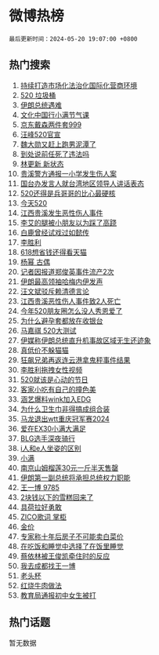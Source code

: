 # 微博热榜

`最后更新时间：2024-05-20 19:07:00 +0800`

## 热门搜索

1. [持续打造市场化法治化国际化营商环境](https://m.weibo.cn/search?containerid=100103type%3D1%26t%3D10%26q%3D%23%E6%8C%81%E7%BB%AD%E6%89%93%E9%80%A0%E5%B8%82%E5%9C%BA%E5%8C%96%E6%B3%95%E6%B2%BB%E5%8C%96%E5%9B%BD%E9%99%85%E5%8C%96%E8%90%A5%E5%95%86%E7%8E%AF%E5%A2%83%23&stream_entry_id=51&isnewpage=1&extparam=seat%3D1%26dgr%3D0%26filter_type%3Drealtimehot%26stream_entry_id%3D51%26c_type%3D51%26pos%3D0%26cate%3D10103%26q%3D%2523%25E6%258C%2581%25E7%25BB%25AD%25E6%2589%2593%25E9%2580%25A0%25E5%25B8%2582%25E5%259C%25BA%25E5%258C%2596%25E6%25B3%2595%25E6%25B2%25BB%25E5%258C%2596%25E5%259B%25BD%25E9%2599%2585%25E5%258C%2596%25E8%2590%25A5%25E5%2595%2586%25E7%258E%25AF%25E5%25A2%2583%2523%26display_time%3D1716203219%26pre_seqid%3D1716203219641013200219)
1. [520 垃圾桶](https://m.weibo.cn/search?containerid=100103type%3D1%26t%3D10%26q%3D520+%E5%9E%83%E5%9C%BE%E6%A1%B6&stream_entry_id=31&isnewpage=1&extparam=seat%3D1%26dgr%3D0%26cate%3D5001%26flag%3D2%26stream_entry_id%3D31%26realpos%3D1%26filter_type%3Drealtimehot%26lcate%3D5001%26c_type%3D31%26q%3D520%2520%25E5%259E%2583%25E5%259C%25BE%25E6%25A1%25B6%26pos%3D0%26band_rank%3D1%26display_time%3D1716203219%26pre_seqid%3D1716203219641013200219)
1. [伊朗总统遇难](https://m.weibo.cn/search?containerid=100103type%3D1%26t%3D10%26q%3D%23%E4%BC%8A%E6%9C%97%E6%80%BB%E7%BB%9F%E9%81%87%E9%9A%BE%23&stream_entry_id=31&isnewpage=1&extparam=seat%3D1%26dgr%3D0%26cate%3D5001%26flag%3D16%26stream_entry_id%3D31%26realpos%3D2%26filter_type%3Drealtimehot%26lcate%3D5001%26c_type%3D31%26q%3D%2523%25E4%25BC%258A%25E6%259C%2597%25E6%2580%25BB%25E7%25BB%259F%25E9%2581%2587%25E9%259A%25BE%2523%26pos%3D1%26band_rank%3D2%26display_time%3D1716203219%26pre_seqid%3D1716203219641013200219)
1. [文化中国行小满节气课](https://m.weibo.cn/search?containerid=100103type%3D1%26t%3D10%26q%3D%23%E6%96%87%E5%8C%96%E4%B8%AD%E5%9B%BD%E8%A1%8C%E5%B0%8F%E6%BB%A1%E8%8A%82%E6%B0%94%E8%AF%BE%23&stream_entry_id=31&isnewpage=1&extparam=seat%3D1%26dgr%3D0%26cate%3D5001%26flag%3D0%26stream_entry_id%3D31%26realpos%3D3%26filter_type%3Drealtimehot%26lcate%3D5001%26c_type%3D31%26q%3D%2523%25E6%2596%2587%25E5%258C%2596%25E4%25B8%25AD%25E5%259B%25BD%25E8%25A1%258C%25E5%25B0%258F%25E6%25BB%25A1%25E8%258A%2582%25E6%25B0%2594%25E8%25AF%25BE%2523%26pos%3D2%26band_rank%3D3%26display_time%3D1716203219%26pre_seqid%3D1716203219641013200219)
1. [京东戴森两件套999](https://m.weibo.cn/search?containerid=100103type%3D1%26t%3D10%26q%3D%23%E4%BA%AC%E4%B8%9C%E6%88%B4%E6%A3%AE%E4%B8%A4%E4%BB%B6%E5%A5%97999%23&stream_entry_id=31&isnewpage=1&extparam=seat%3D1%26dgr%3D0%26adid%3D237186%26cate%3D5001%26is_ad_pos%3D1%26stream_entry_id%3D31%26filter_type%3Drealtimehot%26lcate%3D5001%26c_type%3D31%26q%3D%2523%25E4%25BA%25AC%25E4%25B8%259C%25E6%2588%25B4%25E6%25A3%25AE%25E4%25B8%25A4%25E4%25BB%25B6%25E5%25A5%2597999%2523%26topic_ad%3D1%26pos%3D3%26band_rank%3D4%26display_time%3D1716203219%26pre_seqid%3D1716203219641013200219)
1. [汪峰520官宣](https://m.weibo.cn/search?containerid=100103type%3D1%26t%3D10%26q%3D%23%E6%B1%AA%E5%B3%B0520%E5%AE%98%E5%AE%A3%23&stream_entry_id=31&isnewpage=1&extparam=seat%3D1%26dgr%3D0%26cate%3D5001%26flag%3D2%26stream_entry_id%3D31%26realpos%3D4%26filter_type%3Drealtimehot%26lcate%3D5001%26c_type%3D31%26q%3D%2523%25E6%25B1%25AA%25E5%25B3%25B0520%25E5%25AE%2598%25E5%25AE%25A3%2523%26pos%3D4%26band_rank%3D4%26display_time%3D1716203219%26pre_seqid%3D1716203219641013200219)
1. [魏大勋又赶上跑男泥潭了](https://m.weibo.cn/search?containerid=100103type%3D1%26t%3D10%26q%3D%23%E9%AD%8F%E5%A4%A7%E5%8B%8B%E5%8F%88%E8%B5%B6%E4%B8%8A%E8%B7%91%E7%94%B7%E6%B3%A5%E6%BD%AD%E4%BA%86%23&stream_entry_id=31&isnewpage=1&extparam=seat%3D1%26dgr%3D0%26cate%3D5001%26flag%3D1%26stream_entry_id%3D31%26realpos%3D5%26filter_type%3Drealtimehot%26lcate%3D5001%26c_type%3D31%26q%3D%2523%25E9%25AD%258F%25E5%25A4%25A7%25E5%258B%258B%25E5%258F%2588%25E8%25B5%25B6%25E4%25B8%258A%25E8%25B7%2591%25E7%2594%25B7%25E6%25B3%25A5%25E6%25BD%25AD%25E4%25BA%2586%2523%26pos%3D5%26band_rank%3D5%26display_time%3D1716203219%26pre_seqid%3D1716203219641013200219)
1. [到处说前任死了违法吗](https://m.weibo.cn/search?containerid=100103type%3D1%26t%3D10%26q%3D%23%E5%88%B0%E5%A4%84%E8%AF%B4%E5%89%8D%E4%BB%BB%E6%AD%BB%E4%BA%86%E8%BF%9D%E6%B3%95%E5%90%97%23&stream_entry_id=31&isnewpage=1&extparam=seat%3D1%26dgr%3D0%26cate%3D5001%26flag%3D1%26stream_entry_id%3D31%26realpos%3D6%26filter_type%3Drealtimehot%26lcate%3D5001%26c_type%3D31%26q%3D%2523%25E5%2588%25B0%25E5%25A4%2584%25E8%25AF%25B4%25E5%2589%258D%25E4%25BB%25BB%25E6%25AD%25BB%25E4%25BA%2586%25E8%25BF%259D%25E6%25B3%2595%25E5%2590%2597%2523%26pos%3D6%26band_rank%3D6%26display_time%3D1716203219%26pre_seqid%3D1716203219641013200219)
1. [林更新 新状态](https://m.weibo.cn/search?containerid=100103type%3D1%26t%3D10%26q%3D%23%E6%9E%97%E6%9B%B4%E6%96%B0+%E6%96%B0%E7%8A%B6%E6%80%81%23&stream_entry_id=31&isnewpage=1&extparam=seat%3D1%26dgr%3D0%26adid%3D236868%26cate%3D5001%26is_ad_pos%3D1%26stream_entry_id%3D31%26filter_type%3Drealtimehot%26lcate%3D5001%26c_type%3D31%26q%3D%2523%25E6%259E%2597%25E6%259B%25B4%25E6%2596%25B0%2520%25E6%2596%25B0%25E7%258A%25B6%25E6%2580%2581%2523%26topic_ad%3D1%26pos%3D7%26band_rank%3D7%26display_time%3D1716203219%26pre_seqid%3D1716203219641013200219)
1. [贵溪警方通报一小学发生伤人案](https://m.weibo.cn/search?containerid=100103type%3D1%26t%3D10%26q%3D%23%E8%B4%B5%E6%BA%AA%E8%AD%A6%E6%96%B9%E9%80%9A%E6%8A%A5%E4%B8%80%E5%B0%8F%E5%AD%A6%E5%8F%91%E7%94%9F%E4%BC%A4%E4%BA%BA%E6%A1%88%23&stream_entry_id=31&isnewpage=1&extparam=seat%3D1%26dgr%3D0%26cate%3D5001%26flag%3D0%26stream_entry_id%3D31%26realpos%3D7%26filter_type%3Drealtimehot%26lcate%3D5001%26c_type%3D31%26q%3D%2523%25E8%25B4%25B5%25E6%25BA%25AA%25E8%25AD%25A6%25E6%2596%25B9%25E9%2580%259A%25E6%258A%25A5%25E4%25B8%2580%25E5%25B0%258F%25E5%25AD%25A6%25E5%258F%2591%25E7%2594%259F%25E4%25BC%25A4%25E4%25BA%25BA%25E6%25A1%2588%2523%26pos%3D8%26band_rank%3D7%26display_time%3D1716203219%26pre_seqid%3D1716203219641013200219)
1. [国台办发言人就台湾地区领导人讲话表态](https://m.weibo.cn/search?containerid=100103type%3D1%26t%3D10%26q%3D%23%E5%9B%BD%E5%8F%B0%E5%8A%9E%E5%8F%91%E8%A8%80%E4%BA%BA%E5%B0%B1%E5%8F%B0%E6%B9%BE%E5%9C%B0%E5%8C%BA%E9%A2%86%E5%AF%BC%E4%BA%BA%E8%AE%B2%E8%AF%9D%E8%A1%A8%E6%80%81%23&stream_entry_id=31&isnewpage=1&extparam=seat%3D1%26dgr%3D0%26cate%3D5001%26flag%3D0%26stream_entry_id%3D31%26realpos%3D8%26filter_type%3Drealtimehot%26lcate%3D5001%26c_type%3D31%26q%3D%2523%25E5%259B%25BD%25E5%258F%25B0%25E5%258A%259E%25E5%258F%2591%25E8%25A8%2580%25E4%25BA%25BA%25E5%25B0%25B1%25E5%258F%25B0%25E6%25B9%25BE%25E5%259C%25B0%25E5%258C%25BA%25E9%25A2%2586%25E5%25AF%25BC%25E4%25BA%25BA%25E8%25AE%25B2%25E8%25AF%259D%25E8%25A1%25A8%25E6%2580%2581%2523%26pos%3D9%26band_rank%3D8%26display_time%3D1716203219%26pre_seqid%3D1716203219641013200219)
1. [520还得是兵哥哥的比心最硬核](https://m.weibo.cn/search?containerid=100103type%3D1%26t%3D10%26q%3D%23520%E8%BF%98%E5%BE%97%E6%98%AF%E5%85%B5%E5%93%A5%E5%93%A5%E7%9A%84%E6%AF%94%E5%BF%83%E6%9C%80%E7%A1%AC%E6%A0%B8%23&stream_entry_id=31&isnewpage=1&extparam=seat%3D1%26dgr%3D0%26cate%3D5001%26flag%3D32768%26stream_entry_id%3D31%26realpos%3D9%26filter_type%3Drealtimehot%26lcate%3D5001%26c_type%3D31%26q%3D%2523520%25E8%25BF%2598%25E5%25BE%2597%25E6%2598%25AF%25E5%2585%25B5%25E5%2593%25A5%25E5%2593%25A5%25E7%259A%2584%25E6%25AF%2594%25E5%25BF%2583%25E6%259C%2580%25E7%25A1%25AC%25E6%25A0%25B8%2523%26pos%3D10%26band_rank%3D9%26display_time%3D1716203219%26pre_seqid%3D1716203219641013200219)
1. [今天520](https://m.weibo.cn/search?containerid=100103type%3D1%26t%3D10%26q%3D%23%E4%BB%8A%E5%A4%A9520%23&stream_entry_id=31&isnewpage=1&extparam=seat%3D1%26dgr%3D0%26cate%3D5001%26flag%3D32768%26stream_entry_id%3D31%26realpos%3D10%26filter_type%3Drealtimehot%26lcate%3D5001%26c_type%3D31%26q%3D%2523%25E4%25BB%258A%25E5%25A4%25A9520%2523%26pos%3D11%26band_rank%3D10%26display_time%3D1716203219%26pre_seqid%3D1716203219641013200219)
1. [江西贵溪发生恶性伤人事件](https://m.weibo.cn/search?containerid=100103type%3D1%26t%3D10%26q%3D%23%E6%B1%9F%E8%A5%BF%E8%B4%B5%E6%BA%AA%E5%8F%91%E7%94%9F%E6%81%B6%E6%80%A7%E4%BC%A4%E4%BA%BA%E4%BA%8B%E4%BB%B6%23&stream_entry_id=31&isnewpage=1&extparam=seat%3D1%26dgr%3D0%26cate%3D5001%26flag%3D0%26stream_entry_id%3D31%26realpos%3D11%26filter_type%3Drealtimehot%26lcate%3D5001%26c_type%3D31%26q%3D%2523%25E6%25B1%259F%25E8%25A5%25BF%25E8%25B4%25B5%25E6%25BA%25AA%25E5%258F%2591%25E7%2594%259F%25E6%2581%25B6%25E6%2580%25A7%25E4%25BC%25A4%25E4%25BA%25BA%25E4%25BA%258B%25E4%25BB%25B6%2523%26pos%3D12%26band_rank%3D11%26display_time%3D1716203219%26pre_seqid%3D1716203219641013200219)
1. [李艾的腿被小朋友以为踩了高跷](https://m.weibo.cn/search?containerid=100103type%3D1%26t%3D10%26q%3D%23%E6%9D%8E%E8%89%BE%E7%9A%84%E8%85%BF%E8%A2%AB%E5%B0%8F%E6%9C%8B%E5%8F%8B%E4%BB%A5%E4%B8%BA%E8%B8%A9%E4%BA%86%E9%AB%98%E8%B7%B7%23&stream_entry_id=31&isnewpage=1&extparam=seat%3D1%26dgr%3D0%26cate%3D5001%26flag%3D1%26stream_entry_id%3D31%26realpos%3D12%26filter_type%3Drealtimehot%26lcate%3D5001%26c_type%3D31%26q%3D%2523%25E6%259D%258E%25E8%2589%25BE%25E7%259A%2584%25E8%2585%25BF%25E8%25A2%25AB%25E5%25B0%258F%25E6%259C%258B%25E5%258F%258B%25E4%25BB%25A5%25E4%25B8%25BA%25E8%25B8%25A9%25E4%25BA%2586%25E9%25AB%2598%25E8%25B7%25B7%2523%26pos%3D13%26band_rank%3D12%26display_time%3D1716203219%26pre_seqid%3D1716203219641013200219)
1. [白鹿曾经试戏过如懿传](https://m.weibo.cn/search?containerid=100103type%3D1%26t%3D10%26q%3D%23%E7%99%BD%E9%B9%BF%E6%9B%BE%E7%BB%8F%E8%AF%95%E6%88%8F%E8%BF%87%E5%A6%82%E6%87%BF%E4%BC%A0%23&stream_entry_id=31&isnewpage=1&extparam=seat%3D1%26dgr%3D0%26cate%3D5001%26flag%3D1%26stream_entry_id%3D31%26realpos%3D13%26filter_type%3Drealtimehot%26lcate%3D5001%26c_type%3D31%26q%3D%2523%25E7%2599%25BD%25E9%25B9%25BF%25E6%259B%25BE%25E7%25BB%258F%25E8%25AF%2595%25E6%2588%258F%25E8%25BF%2587%25E5%25A6%2582%25E6%2587%25BF%25E4%25BC%25A0%2523%26pos%3D14%26band_rank%3D13%26display_time%3D1716203219%26pre_seqid%3D1716203219641013200219)
1. [李胜利](https://m.weibo.cn/search?containerid=100103type%3D1%26t%3D10%26q%3D%E6%9D%8E%E8%83%9C%E5%88%A9&stream_entry_id=31&isnewpage=1&extparam=seat%3D1%26dgr%3D0%26cate%3D5001%26flag%3D0%26stream_entry_id%3D31%26realpos%3D14%26filter_type%3Drealtimehot%26lcate%3D5001%26c_type%3D31%26q%3D%25E6%259D%258E%25E8%2583%259C%25E5%2588%25A9%26pos%3D15%26band_rank%3D14%26display_time%3D1716203219%26pre_seqid%3D1716203219641013200219)
1. [618想省钱还得看天猫](https://m.weibo.cn/search?containerid=100103type%3D1%26t%3D10%26q%3D%23618%E6%83%B3%E7%9C%81%E9%92%B1%E8%BF%98%E5%BE%97%E7%9C%8B%E5%A4%A9%E7%8C%AB%23&stream_entry_id=31&isnewpage=1&extparam=seat%3D1%26dgr%3D0%26cate%3D5001%26adid%3D237455%26flag%3D0%26stream_entry_id%3D31%26realpos%3D15%26filter_type%3Drealtimehot%26lcate%3D5001%26c_type%3D31%26q%3D%2523618%25E6%2583%25B3%25E7%259C%2581%25E9%2592%25B1%25E8%25BF%2598%25E5%25BE%2597%25E7%259C%258B%25E5%25A4%25A9%25E7%258C%25AB%2523%26pos%3D16%26band_rank%3D15%26display_time%3D1716203219%26pre_seqid%3D1716203219641013200219)
1. [杨幂 古偶](https://m.weibo.cn/search?containerid=100103type%3D1%26t%3D10%26q%3D%E6%9D%A8%E5%B9%82+%E5%8F%A4%E5%81%B6&stream_entry_id=31&isnewpage=1&extparam=seat%3D1%26dgr%3D0%26cate%3D5001%26flag%3D0%26stream_entry_id%3D31%26realpos%3D16%26filter_type%3Drealtimehot%26lcate%3D5001%26c_type%3D31%26q%3D%25E6%259D%25A8%25E5%25B9%2582%2520%25E5%258F%25A4%25E5%2581%25B6%26pos%3D17%26band_rank%3D16%26display_time%3D1716203219%26pre_seqid%3D1716203219641013200219)
1. [记者因报道郑俊英事件流产2次](https://m.weibo.cn/search?containerid=100103type%3D1%26t%3D10%26q%3D%23%E8%AE%B0%E8%80%85%E5%9B%A0%E6%8A%A5%E9%81%93%E9%83%91%E4%BF%8A%E8%8B%B1%E4%BA%8B%E4%BB%B6%E6%B5%81%E4%BA%A72%E6%AC%A1%23&stream_entry_id=31&isnewpage=1&extparam=seat%3D1%26dgr%3D0%26cate%3D5001%26flag%3D1%26stream_entry_id%3D31%26realpos%3D17%26filter_type%3Drealtimehot%26lcate%3D5001%26c_type%3D31%26q%3D%2523%25E8%25AE%25B0%25E8%2580%2585%25E5%259B%25A0%25E6%258A%25A5%25E9%2581%2593%25E9%2583%2591%25E4%25BF%258A%25E8%258B%25B1%25E4%25BA%258B%25E4%25BB%25B6%25E6%25B5%2581%25E4%25BA%25A72%25E6%25AC%25A1%2523%26pos%3D18%26band_rank%3D17%26display_time%3D1716203219%26pre_seqid%3D1716203219641013200219)
1. [伊朗最高领袖哈梅内伊发声](https://m.weibo.cn/search?containerid=100103type%3D1%26t%3D10%26q%3D%23%E4%BC%8A%E6%9C%97%E6%9C%80%E9%AB%98%E9%A2%86%E8%A2%96%E5%93%88%E6%A2%85%E5%86%85%E4%BC%8A%E5%8F%91%E5%A3%B0%23&stream_entry_id=31&isnewpage=1&extparam=seat%3D1%26dgr%3D0%26cate%3D5001%26flag%3D0%26stream_entry_id%3D31%26realpos%3D18%26filter_type%3Drealtimehot%26lcate%3D5001%26c_type%3D31%26q%3D%2523%25E4%25BC%258A%25E6%259C%2597%25E6%259C%2580%25E9%25AB%2598%25E9%25A2%2586%25E8%25A2%2596%25E5%2593%2588%25E6%25A2%2585%25E5%2586%2585%25E4%25BC%258A%25E5%258F%2591%25E5%25A3%25B0%2523%26pos%3D19%26band_rank%3D18%26display_time%3D1716203219%26pre_seqid%3D1716203219641013200219)
1. [汪文斌驳斥赖清德言论](https://m.weibo.cn/search?containerid=100103type%3D1%26t%3D10%26q%3D%23%E6%B1%AA%E6%96%87%E6%96%8C%E9%A9%B3%E6%96%A5%E8%B5%96%E6%B8%85%E5%BE%B7%E8%A8%80%E8%AE%BA%23&stream_entry_id=31&isnewpage=1&extparam=seat%3D1%26dgr%3D0%26cate%3D5001%26flag%3D0%26stream_entry_id%3D31%26realpos%3D19%26filter_type%3Drealtimehot%26lcate%3D5001%26c_type%3D31%26q%3D%2523%25E6%25B1%25AA%25E6%2596%2587%25E6%2596%258C%25E9%25A9%25B3%25E6%2596%25A5%25E8%25B5%2596%25E6%25B8%2585%25E5%25BE%25B7%25E8%25A8%2580%25E8%25AE%25BA%2523%26pos%3D20%26band_rank%3D19%26display_time%3D1716203219%26pre_seqid%3D1716203219641013200219)
1. [江西贵溪恶性伤人事件致2人死亡](https://m.weibo.cn/search?containerid=100103type%3D1%26t%3D10%26q%3D%23%E6%B1%9F%E8%A5%BF%E8%B4%B5%E6%BA%AA%E6%81%B6%E6%80%A7%E4%BC%A4%E4%BA%BA%E4%BA%8B%E4%BB%B6%E8%87%B42%E4%BA%BA%E6%AD%BB%E4%BA%A1%23&stream_entry_id=31&isnewpage=1&extparam=seat%3D1%26dgr%3D0%26cate%3D5001%26flag%3D0%26stream_entry_id%3D31%26realpos%3D20%26filter_type%3Drealtimehot%26lcate%3D5001%26c_type%3D31%26q%3D%2523%25E6%25B1%259F%25E8%25A5%25BF%25E8%25B4%25B5%25E6%25BA%25AA%25E6%2581%25B6%25E6%2580%25A7%25E4%25BC%25A4%25E4%25BA%25BA%25E4%25BA%258B%25E4%25BB%25B6%25E8%2587%25B42%25E4%25BA%25BA%25E6%25AD%25BB%25E4%25BA%25A1%2523%26pos%3D21%26band_rank%3D20%26display_time%3D1716203219%26pre_seqid%3D1716203219641013200219)
1. [今年520朋友圈怎么没人秀恩爱了](https://m.weibo.cn/search?containerid=100103type%3D1%26t%3D10%26q%3D%23%E4%BB%8A%E5%B9%B4520%E6%9C%8B%E5%8F%8B%E5%9C%88%E6%80%8E%E4%B9%88%E6%B2%A1%E4%BA%BA%E7%A7%80%E6%81%A9%E7%88%B1%E4%BA%86%23&stream_entry_id=31&isnewpage=1&extparam=seat%3D1%26dgr%3D0%26cate%3D5001%26flag%3D1%26stream_entry_id%3D31%26realpos%3D21%26filter_type%3Drealtimehot%26lcate%3D5001%26c_type%3D31%26q%3D%2523%25E4%25BB%258A%25E5%25B9%25B4520%25E6%259C%258B%25E5%258F%258B%25E5%259C%2588%25E6%2580%258E%25E4%25B9%2588%25E6%25B2%25A1%25E4%25BA%25BA%25E7%25A7%2580%25E6%2581%25A9%25E7%2588%25B1%25E4%25BA%2586%2523%26pos%3D22%26band_rank%3D21%26display_time%3D1716203219%26pre_seqid%3D1716203219641013200219)
1. [为什么避孕套都放在收银台](https://m.weibo.cn/search?containerid=100103type%3D1%26t%3D10%26q%3D%23%E4%B8%BA%E4%BB%80%E4%B9%88%E9%81%BF%E5%AD%95%E5%A5%97%E9%83%BD%E6%94%BE%E5%9C%A8%E6%94%B6%E9%93%B6%E5%8F%B0%23&stream_entry_id=31&isnewpage=1&extparam=seat%3D1%26dgr%3D0%26cate%3D5001%26flag%3D2%26stream_entry_id%3D31%26realpos%3D22%26filter_type%3Drealtimehot%26lcate%3D5001%26c_type%3D31%26q%3D%2523%25E4%25B8%25BA%25E4%25BB%2580%25E4%25B9%2588%25E9%2581%25BF%25E5%25AD%2595%25E5%25A5%2597%25E9%2583%25BD%25E6%2594%25BE%25E5%259C%25A8%25E6%2594%25B6%25E9%2593%25B6%25E5%258F%25B0%2523%26pos%3D23%26band_rank%3D22%26display_time%3D1716203219%26pre_seqid%3D1716203219641013200219)
1. [马嘉祺 520大测试](https://m.weibo.cn/search?containerid=100103type%3D1%26t%3D10%26q%3D%E9%A9%AC%E5%98%89%E7%A5%BA+520%E5%A4%A7%E6%B5%8B%E8%AF%95&stream_entry_id=31&isnewpage=1&extparam=seat%3D1%26dgr%3D0%26cate%3D5001%26flag%3D1%26stream_entry_id%3D31%26realpos%3D23%26filter_type%3Drealtimehot%26lcate%3D5001%26c_type%3D31%26q%3D%25E9%25A9%25AC%25E5%2598%2589%25E7%25A5%25BA%2520520%25E5%25A4%25A7%25E6%25B5%258B%25E8%25AF%2595%26pos%3D24%26band_rank%3D23%26display_time%3D1716203219%26pre_seqid%3D1716203219641013200219)
1. [伊媒称伊朗总统直升机事故区域无生还迹象](https://m.weibo.cn/search?containerid=100103type%3D1%26t%3D10%26q%3D%23%E4%BC%8A%E5%AA%92%E7%A7%B0%E4%BC%8A%E6%9C%97%E6%80%BB%E7%BB%9F%E7%9B%B4%E5%8D%87%E6%9C%BA%E4%BA%8B%E6%95%85%E5%8C%BA%E5%9F%9F%E6%97%A0%E7%94%9F%E8%BF%98%E8%BF%B9%E8%B1%A1%23&stream_entry_id=31&isnewpage=1&extparam=seat%3D1%26dgr%3D0%26cate%3D5001%26flag%3D0%26stream_entry_id%3D31%26realpos%3D24%26filter_type%3Drealtimehot%26lcate%3D5001%26c_type%3D31%26q%3D%2523%25E4%25BC%258A%25E5%25AA%2592%25E7%25A7%25B0%25E4%25BC%258A%25E6%259C%2597%25E6%2580%25BB%25E7%25BB%259F%25E7%259B%25B4%25E5%258D%2587%25E6%259C%25BA%25E4%25BA%258B%25E6%2595%2585%25E5%258C%25BA%25E5%259F%259F%25E6%2597%25A0%25E7%2594%259F%25E8%25BF%2598%25E8%25BF%25B9%25E8%25B1%25A1%2523%26pos%3D25%26band_rank%3D24%26display_time%3D1716203219%26pre_seqid%3D1716203219641013200219)
1. [真低价不躲猫猫](https://m.weibo.cn/search?containerid=100103type%3D1%26t%3D10%26q%3D%23%E7%9C%9F%E4%BD%8E%E4%BB%B7%E4%B8%8D%E8%BA%B2%E7%8C%AB%E7%8C%AB%23&stream_entry_id=31&isnewpage=1&extparam=seat%3D1%26dgr%3D0%26cate%3D5001%26adid%3D236925%26flag%3D0%26stream_entry_id%3D31%26realpos%3D25%26filter_type%3Drealtimehot%26lcate%3D5001%26c_type%3D31%26q%3D%2523%25E7%259C%259F%25E4%25BD%258E%25E4%25BB%25B7%25E4%25B8%258D%25E8%25BA%25B2%25E7%258C%25AB%25E7%258C%25AB%2523%26pos%3D26%26band_rank%3D25%26display_time%3D1716203219%26pre_seqid%3D1716203219641013200219)
1. [狂飙兄弟再返连云港拿鬼秤事件结果](https://m.weibo.cn/search?containerid=100103type%3D1%26t%3D10%26q%3D%23%E7%8B%82%E9%A3%99%E5%85%84%E5%BC%9F%E5%86%8D%E8%BF%94%E8%BF%9E%E4%BA%91%E6%B8%AF%E6%8B%BF%E9%AC%BC%E7%A7%A4%E4%BA%8B%E4%BB%B6%E7%BB%93%E6%9E%9C%23&stream_entry_id=31&isnewpage=1&extparam=seat%3D1%26dgr%3D0%26cate%3D5001%26flag%3D1%26stream_entry_id%3D31%26realpos%3D26%26filter_type%3Drealtimehot%26lcate%3D5001%26c_type%3D31%26q%3D%2523%25E7%258B%2582%25E9%25A3%2599%25E5%2585%2584%25E5%25BC%259F%25E5%2586%258D%25E8%25BF%2594%25E8%25BF%259E%25E4%25BA%2591%25E6%25B8%25AF%25E6%258B%25BF%25E9%25AC%25BC%25E7%25A7%25A4%25E4%25BA%258B%25E4%25BB%25B6%25E7%25BB%2593%25E6%259E%259C%2523%26pos%3D27%26band_rank%3D26%26display_time%3D1716203219%26pre_seqid%3D1716203219641013200219)
1. [李胜利拖拽女性视频](https://m.weibo.cn/search?containerid=100103type%3D1%26t%3D10%26q%3D%23%E6%9D%8E%E8%83%9C%E5%88%A9%E6%8B%96%E6%8B%BD%E5%A5%B3%E6%80%A7%E8%A7%86%E9%A2%91%23&stream_entry_id=31&isnewpage=1&extparam=seat%3D1%26dgr%3D0%26cate%3D5001%26flag%3D0%26stream_entry_id%3D31%26realpos%3D27%26filter_type%3Drealtimehot%26lcate%3D5001%26c_type%3D31%26q%3D%2523%25E6%259D%258E%25E8%2583%259C%25E5%2588%25A9%25E6%258B%2596%25E6%258B%25BD%25E5%25A5%25B3%25E6%2580%25A7%25E8%25A7%2586%25E9%25A2%2591%2523%26pos%3D28%26band_rank%3D27%26display_time%3D1716203219%26pre_seqid%3D1716203219641013200219)
1. [520就该是心动的节日](https://m.weibo.cn/search?containerid=100103type%3D1%26t%3D10%26q%3D%23520%E5%B0%B1%E8%AF%A5%E6%98%AF%E5%BF%83%E5%8A%A8%E7%9A%84%E8%8A%82%E6%97%A5%23&stream_entry_id=31&isnewpage=1&extparam=seat%3D1%26dgr%3D0%26cate%3D5001%26flag%3D1%26stream_entry_id%3D31%26realpos%3D28%26filter_type%3Drealtimehot%26lcate%3D5001%26c_type%3D31%26q%3D%2523520%25E5%25B0%25B1%25E8%25AF%25A5%25E6%2598%25AF%25E5%25BF%2583%25E5%258A%25A8%25E7%259A%2584%25E8%258A%2582%25E6%2597%25A5%2523%26pos%3D29%26band_rank%3D28%26display_time%3D1716203219%26pre_seqid%3D1716203219641013200219)
1. [客家小吃有自己的撞色美](https://m.weibo.cn/search?containerid=100103type%3D1%26t%3D10%26q%3D%23%E5%AE%A2%E5%AE%B6%E5%B0%8F%E5%90%83%E6%9C%89%E8%87%AA%E5%B7%B1%E7%9A%84%E6%92%9E%E8%89%B2%E7%BE%8E%23&stream_entry_id=31&isnewpage=1&extparam=seat%3D1%26dgr%3D0%26cate%3D5001%26flag%3D1%26stream_entry_id%3D31%26realpos%3D29%26filter_type%3Drealtimehot%26lcate%3D5001%26c_type%3D31%26q%3D%2523%25E5%25AE%25A2%25E5%25AE%25B6%25E5%25B0%258F%25E5%2590%2583%25E6%259C%2589%25E8%2587%25AA%25E5%25B7%25B1%25E7%259A%2584%25E6%2592%259E%25E8%2589%25B2%25E7%25BE%258E%2523%26pos%3D30%26band_rank%3D29%26display_time%3D1716203219%26pre_seqid%3D1716203219641013200219)
1. [涵艺爆料wink加入EDG](https://m.weibo.cn/search?containerid=100103type%3D1%26t%3D10%26q%3D%23%E6%B6%B5%E8%89%BA%E7%88%86%E6%96%99wink%E5%8A%A0%E5%85%A5EDG%23&stream_entry_id=31&isnewpage=1&extparam=seat%3D1%26dgr%3D0%26cate%3D5001%26flag%3D1%26stream_entry_id%3D31%26realpos%3D30%26filter_type%3Drealtimehot%26lcate%3D5001%26c_type%3D31%26q%3D%2523%25E6%25B6%25B5%25E8%2589%25BA%25E7%2588%2586%25E6%2596%2599wink%25E5%258A%25A0%25E5%2585%25A5EDG%2523%26pos%3D31%26band_rank%3D30%26display_time%3D1716203219%26pre_seqid%3D1716203219641013200219)
1. [为什么卫生巾非得搞成组合装](https://m.weibo.cn/search?containerid=100103type%3D1%26t%3D10%26q%3D%23%E4%B8%BA%E4%BB%80%E4%B9%88%E5%8D%AB%E7%94%9F%E5%B7%BE%E9%9D%9E%E5%BE%97%E6%90%9E%E6%88%90%E7%BB%84%E5%90%88%E8%A3%85%23&stream_entry_id=31&isnewpage=1&extparam=seat%3D1%26dgr%3D0%26cate%3D5001%26flag%3D1%26stream_entry_id%3D31%26realpos%3D31%26filter_type%3Drealtimehot%26lcate%3D5001%26c_type%3D31%26q%3D%2523%25E4%25B8%25BA%25E4%25BB%2580%25E4%25B9%2588%25E5%258D%25AB%25E7%2594%259F%25E5%25B7%25BE%25E9%259D%259E%25E5%25BE%2597%25E6%2590%259E%25E6%2588%2590%25E7%25BB%2584%25E5%2590%2588%25E8%25A3%2585%2523%26pos%3D32%26band_rank%3D31%26display_time%3D1716203219%26pre_seqid%3D1716203219641013200219)
1. [马龙退出wtt重庆冠军赛2024](https://m.weibo.cn/search?containerid=100103type%3D1%26t%3D10%26q%3D%23%E9%A9%AC%E9%BE%99%E9%80%80%E5%87%BAwtt%E9%87%8D%E5%BA%86%E5%86%A0%E5%86%9B%E8%B5%9B2024%23&stream_entry_id=31&isnewpage=1&extparam=seat%3D1%26dgr%3D0%26cate%3D5001%26flag%3D0%26stream_entry_id%3D31%26realpos%3D32%26filter_type%3Drealtimehot%26lcate%3D5001%26c_type%3D31%26q%3D%2523%25E9%25A9%25AC%25E9%25BE%2599%25E9%2580%2580%25E5%2587%25BAwtt%25E9%2587%258D%25E5%25BA%2586%25E5%2586%25A0%25E5%2586%259B%25E8%25B5%259B2024%2523%26pos%3D33%26band_rank%3D32%26display_time%3D1716203219%26pre_seqid%3D1716203219641013200219)
1. [爱在EX30小满大满足](https://m.weibo.cn/search?containerid=100103type%3D1%26t%3D10%26q%3D%23%E7%88%B1%E5%9C%A8EX30%E5%B0%8F%E6%BB%A1%E5%A4%A7%E6%BB%A1%E8%B6%B3%23&stream_entry_id=31&isnewpage=1&extparam=seat%3D1%26dgr%3D0%26cate%3D5001%26adid%3D236263%26flag%3D0%26stream_entry_id%3D31%26realpos%3D33%26filter_type%3Drealtimehot%26lcate%3D5001%26c_type%3D31%26q%3D%2523%25E7%2588%25B1%25E5%259C%25A8EX30%25E5%25B0%258F%25E6%25BB%25A1%25E5%25A4%25A7%25E6%25BB%25A1%25E8%25B6%25B3%2523%26pos%3D34%26band_rank%3D33%26display_time%3D1716203219%26pre_seqid%3D1716203219641013200219)
1. [BLG选手深夜骑行](https://m.weibo.cn/search?containerid=100103type%3D1%26t%3D10%26q%3D%23BLG%E9%80%89%E6%89%8B%E6%B7%B1%E5%A4%9C%E9%AA%91%E8%A1%8C%23&stream_entry_id=31&isnewpage=1&extparam=seat%3D1%26dgr%3D0%26cate%3D5001%26flag%3D1%26stream_entry_id%3D31%26realpos%3D34%26filter_type%3Drealtimehot%26lcate%3D5001%26c_type%3D31%26q%3D%2523BLG%25E9%2580%2589%25E6%2589%258B%25E6%25B7%25B1%25E5%25A4%259C%25E9%25AA%2591%25E8%25A1%258C%2523%26pos%3D35%26band_rank%3D34%26display_time%3D1716203219%26pre_seqid%3D1716203219641013200219)
1. [i人和e人坐姿的区别](https://m.weibo.cn/search?containerid=100103type%3D1%26t%3D10%26q%3D%23i%E4%BA%BA%E5%92%8Ce%E4%BA%BA%E5%9D%90%E5%A7%BF%E7%9A%84%E5%8C%BA%E5%88%AB%23&stream_entry_id=31&isnewpage=1&extparam=seat%3D1%26dgr%3D0%26cate%3D5001%26flag%3D0%26stream_entry_id%3D31%26realpos%3D35%26filter_type%3Drealtimehot%26lcate%3D5001%26c_type%3D31%26q%3D%2523i%25E4%25BA%25BA%25E5%2592%258Ce%25E4%25BA%25BA%25E5%259D%2590%25E5%25A7%25BF%25E7%259A%2584%25E5%258C%25BA%25E5%2588%25AB%2523%26pos%3D36%26band_rank%3D35%26display_time%3D1716203219%26pre_seqid%3D1716203219641013200219)
1. [小满](https://m.weibo.cn/search?containerid=100103type%3D1%26t%3D10%26q%3D%E5%B0%8F%E6%BB%A1&stream_entry_id=31&isnewpage=1&extparam=seat%3D1%26dgr%3D0%26cate%3D5001%26flag%3D1%26stream_entry_id%3D31%26realpos%3D36%26filter_type%3Drealtimehot%26lcate%3D5001%26c_type%3D31%26q%3D%25E5%25B0%258F%25E6%25BB%25A1%26pos%3D37%26band_rank%3D36%26display_time%3D1716203219%26pre_seqid%3D1716203219641013200219)
1. [南京山姆榴莲30元一斤半天售罄](https://m.weibo.cn/search?containerid=100103type%3D1%26t%3D10%26q%3D%23%E5%8D%97%E4%BA%AC%E5%B1%B1%E5%A7%86%E6%A6%B4%E8%8E%B230%E5%85%83%E4%B8%80%E6%96%A4%E5%8D%8A%E5%A4%A9%E5%94%AE%E7%BD%84%23&stream_entry_id=31&isnewpage=1&extparam=seat%3D1%26dgr%3D0%26cate%3D5001%26flag%3D0%26stream_entry_id%3D31%26realpos%3D37%26filter_type%3Drealtimehot%26lcate%3D5001%26c_type%3D31%26q%3D%2523%25E5%258D%2597%25E4%25BA%25AC%25E5%25B1%25B1%25E5%25A7%2586%25E6%25A6%25B4%25E8%258E%25B230%25E5%2585%2583%25E4%25B8%2580%25E6%2596%25A4%25E5%258D%258A%25E5%25A4%25A9%25E5%2594%25AE%25E7%25BD%2584%2523%26pos%3D38%26band_rank%3D37%26display_time%3D1716203219%26pre_seqid%3D1716203219641013200219)
1. [伊朗第一副总统将承担总统权力职能](https://m.weibo.cn/search?containerid=100103type%3D1%26t%3D10%26q%3D%23%E4%BC%8A%E6%9C%97%E7%AC%AC%E4%B8%80%E5%89%AF%E6%80%BB%E7%BB%9F%E5%B0%86%E6%89%BF%E6%8B%85%E6%80%BB%E7%BB%9F%E6%9D%83%E5%8A%9B%E8%81%8C%E8%83%BD%23&stream_entry_id=31&isnewpage=1&extparam=seat%3D1%26dgr%3D0%26cate%3D5001%26flag%3D0%26stream_entry_id%3D31%26realpos%3D38%26filter_type%3Drealtimehot%26lcate%3D5001%26c_type%3D31%26q%3D%2523%25E4%25BC%258A%25E6%259C%2597%25E7%25AC%25AC%25E4%25B8%2580%25E5%2589%25AF%25E6%2580%25BB%25E7%25BB%259F%25E5%25B0%2586%25E6%2589%25BF%25E6%258B%2585%25E6%2580%25BB%25E7%25BB%259F%25E6%259D%2583%25E5%258A%259B%25E8%2581%258C%25E8%2583%25BD%2523%26pos%3D39%26band_rank%3D38%26display_time%3D1716203219%26pre_seqid%3D1716203219641013200219)
1. [王一博 9785](https://m.weibo.cn/search?containerid=100103type%3D1%26t%3D10%26q%3D%E7%8E%8B%E4%B8%80%E5%8D%9A+9785&stream_entry_id=31&isnewpage=1&extparam=seat%3D1%26dgr%3D0%26cate%3D5001%26flag%3D0%26stream_entry_id%3D31%26realpos%3D39%26filter_type%3Drealtimehot%26lcate%3D5001%26c_type%3D31%26q%3D%25E7%258E%258B%25E4%25B8%2580%25E5%258D%259A%25209785%26pos%3D40%26band_rank%3D39%26display_time%3D1716203219%26pre_seqid%3D1716203219641013200219)
1. [2块钱以下的雪糕回来了](https://m.weibo.cn/search?containerid=100103type%3D1%26t%3D10%26q%3D%232%E5%9D%97%E9%92%B1%E4%BB%A5%E4%B8%8B%E7%9A%84%E9%9B%AA%E7%B3%95%E5%9B%9E%E6%9D%A5%E4%BA%86%23&stream_entry_id=31&isnewpage=1&extparam=seat%3D1%26dgr%3D0%26cate%3D5001%26flag%3D0%26stream_entry_id%3D31%26realpos%3D40%26filter_type%3Drealtimehot%26lcate%3D5001%26c_type%3D31%26q%3D%25232%25E5%259D%2597%25E9%2592%25B1%25E4%25BB%25A5%25E4%25B8%258B%25E7%259A%2584%25E9%259B%25AA%25E7%25B3%2595%25E5%259B%259E%25E6%259D%25A5%25E4%25BA%2586%2523%26pos%3D41%26band_rank%3D40%26display_time%3D1716203219%26pre_seqid%3D1716203219641013200219)
1. [具荷拉好勇敢](https://m.weibo.cn/search?containerid=100103type%3D1%26t%3D10%26q%3D%E5%85%B7%E8%8D%B7%E6%8B%89%E5%A5%BD%E5%8B%87%E6%95%A2&stream_entry_id=31&isnewpage=1&extparam=seat%3D1%26dgr%3D0%26cate%3D5001%26flag%3D0%26stream_entry_id%3D31%26realpos%3D41%26filter_type%3Drealtimehot%26lcate%3D5001%26c_type%3D31%26q%3D%25E5%2585%25B7%25E8%258D%25B7%25E6%258B%2589%25E5%25A5%25BD%25E5%258B%2587%25E6%2595%25A2%26pos%3D42%26band_rank%3D41%26display_time%3D1716203219%26pre_seqid%3D1716203219641013200219)
1. [ZICO歌词 掌柜](https://m.weibo.cn/search?containerid=100103type%3D1%26t%3D10%26q%3DZICO%E6%AD%8C%E8%AF%8D+%E6%8E%8C%E6%9F%9C&stream_entry_id=31&isnewpage=1&extparam=seat%3D1%26dgr%3D0%26cate%3D5001%26flag%3D0%26stream_entry_id%3D31%26realpos%3D42%26filter_type%3Drealtimehot%26lcate%3D5001%26c_type%3D31%26q%3DZICO%25E6%25AD%258C%25E8%25AF%258D%2520%25E6%258E%258C%25E6%259F%259C%26pos%3D43%26band_rank%3D42%26display_time%3D1716203219%26pre_seqid%3D1716203219641013200219)
1. [金价](https://m.weibo.cn/search?containerid=100103type%3D1%26t%3D10%26q%3D%E9%87%91%E4%BB%B7&stream_entry_id=31&isnewpage=1&extparam=seat%3D1%26dgr%3D0%26cate%3D5001%26flag%3D0%26stream_entry_id%3D31%26realpos%3D43%26filter_type%3Drealtimehot%26lcate%3D5001%26c_type%3D31%26q%3D%25E9%2587%2591%25E4%25BB%25B7%26pos%3D44%26band_rank%3D43%26display_time%3D1716203219%26pre_seqid%3D1716203219641013200219)
1. [专家称十年后房子不可能卖白菜价](https://m.weibo.cn/search?containerid=100103type%3D1%26t%3D10%26q%3D%23%E4%B8%93%E5%AE%B6%E7%A7%B0%E5%8D%81%E5%B9%B4%E5%90%8E%E6%88%BF%E5%AD%90%E4%B8%8D%E5%8F%AF%E8%83%BD%E5%8D%96%E7%99%BD%E8%8F%9C%E4%BB%B7%23&stream_entry_id=31&isnewpage=1&extparam=seat%3D1%26dgr%3D0%26cate%3D5001%26flag%3D0%26stream_entry_id%3D31%26realpos%3D44%26filter_type%3Drealtimehot%26lcate%3D5001%26c_type%3D31%26q%3D%2523%25E4%25B8%2593%25E5%25AE%25B6%25E7%25A7%25B0%25E5%258D%2581%25E5%25B9%25B4%25E5%2590%258E%25E6%2588%25BF%25E5%25AD%2590%25E4%25B8%258D%25E5%258F%25AF%25E8%2583%25BD%25E5%258D%2596%25E7%2599%25BD%25E8%258F%259C%25E4%25BB%25B7%2523%26pos%3D45%26band_rank%3D44%26display_time%3D1716203219%26pre_seqid%3D1716203219641013200219)
1. [在吃饭和睡觉中选择了在饭里睡觉](https://m.weibo.cn/search?containerid=100103type%3D1%26t%3D10%26q%3D%E5%9C%A8%E5%90%83%E9%A5%AD%E5%92%8C%E7%9D%A1%E8%A7%89%E4%B8%AD%E9%80%89%E6%8B%A9%E4%BA%86%E5%9C%A8%E9%A5%AD%E9%87%8C%E7%9D%A1%E8%A7%89&stream_entry_id=31&isnewpage=1&extparam=seat%3D1%26dgr%3D0%26cate%3D5001%26flag%3D1%26stream_entry_id%3D31%26realpos%3D45%26filter_type%3Drealtimehot%26lcate%3D5001%26c_type%3D31%26q%3D%25E5%259C%25A8%25E5%2590%2583%25E9%25A5%25AD%25E5%2592%258C%25E7%259D%25A1%25E8%25A7%2589%25E4%25B8%25AD%25E9%2580%2589%25E6%258B%25A9%25E4%25BA%2586%25E5%259C%25A8%25E9%25A5%25AD%25E9%2587%258C%25E7%259D%25A1%25E8%25A7%2589%26pos%3D46%26band_rank%3D45%26display_time%3D1716203219%26pre_seqid%3D1716203219641013200219)
1. [蔡依林被王俊凯牵住时的反应](https://m.weibo.cn/search?containerid=100103type%3D1%26t%3D10%26q%3D%23%E8%94%A1%E4%BE%9D%E6%9E%97%E8%A2%AB%E7%8E%8B%E4%BF%8A%E5%87%AF%E7%89%B5%E4%BD%8F%E6%97%B6%E7%9A%84%E5%8F%8D%E5%BA%94%23&stream_entry_id=31&isnewpage=1&extparam=seat%3D1%26dgr%3D0%26cate%3D5001%26flag%3D0%26stream_entry_id%3D31%26realpos%3D46%26filter_type%3Drealtimehot%26lcate%3D5001%26c_type%3D31%26q%3D%2523%25E8%2594%25A1%25E4%25BE%259D%25E6%259E%2597%25E8%25A2%25AB%25E7%258E%258B%25E4%25BF%258A%25E5%2587%25AF%25E7%2589%25B5%25E4%25BD%258F%25E6%2597%25B6%25E7%259A%2584%25E5%258F%258D%25E5%25BA%2594%2523%26pos%3D47%26band_rank%3D46%26display_time%3D1716203219%26pre_seqid%3D1716203219641013200219)
1. [我去成都找王一博](https://m.weibo.cn/search?containerid=100103type%3D1%26t%3D10%26q%3D%23%E6%88%91%E5%8E%BB%E6%88%90%E9%83%BD%E6%89%BE%E7%8E%8B%E4%B8%80%E5%8D%9A%23&stream_entry_id=31&isnewpage=1&extparam=seat%3D1%26dgr%3D0%26cate%3D5001%26adid%3D236596%26flag%3D0%26stream_entry_id%3D31%26realpos%3D47%26filter_type%3Drealtimehot%26lcate%3D5001%26c_type%3D31%26q%3D%2523%25E6%2588%2591%25E5%258E%25BB%25E6%2588%2590%25E9%2583%25BD%25E6%2589%25BE%25E7%258E%258B%25E4%25B8%2580%25E5%258D%259A%2523%26pos%3D48%26band_rank%3D47%26display_time%3D1716203219%26pre_seqid%3D1716203219641013200219)
1. [老头杯](https://m.weibo.cn/search?containerid=100103type%3D1%26t%3D10%26q%3D%E8%80%81%E5%A4%B4%E6%9D%AF&stream_entry_id=31&isnewpage=1&extparam=seat%3D1%26dgr%3D0%26cate%3D5001%26flag%3D0%26stream_entry_id%3D31%26realpos%3D48%26filter_type%3Drealtimehot%26lcate%3D5001%26c_type%3D31%26q%3D%25E8%2580%2581%25E5%25A4%25B4%25E6%259D%25AF%26pos%3D49%26band_rank%3D48%26display_time%3D1716203219%26pre_seqid%3D1716203219641013200219)
1. [红烧牛肉做法](https://m.weibo.cn/search?containerid=100103type%3D1%26t%3D10%26q%3D%E7%BA%A2%E7%83%A7%E7%89%9B%E8%82%89%E5%81%9A%E6%B3%95&stream_entry_id=31&isnewpage=1&extparam=seat%3D1%26dgr%3D0%26cate%3D5001%26flag%3D1%26stream_entry_id%3D31%26realpos%3D49%26filter_type%3Drealtimehot%26lcate%3D5001%26c_type%3D31%26q%3D%25E7%25BA%25A2%25E7%2583%25A7%25E7%2589%259B%25E8%2582%2589%25E5%2581%259A%25E6%25B3%2595%26pos%3D50%26band_rank%3D49%26display_time%3D1716203219%26pre_seqid%3D1716203219641013200219)
1. [教育局通报初中女生被打](https://m.weibo.cn/search?containerid=100103type%3D1%26t%3D10%26q%3D%23%E6%95%99%E8%82%B2%E5%B1%80%E9%80%9A%E6%8A%A5%E5%88%9D%E4%B8%AD%E5%A5%B3%E7%94%9F%E8%A2%AB%E6%89%93%23&stream_entry_id=31&isnewpage=1&extparam=seat%3D1%26dgr%3D0%26cate%3D5001%26flag%3D0%26stream_entry_id%3D31%26realpos%3D50%26filter_type%3Drealtimehot%26lcate%3D5001%26c_type%3D31%26q%3D%2523%25E6%2595%2599%25E8%2582%25B2%25E5%25B1%2580%25E9%2580%259A%25E6%258A%25A5%25E5%2588%259D%25E4%25B8%25AD%25E5%25A5%25B3%25E7%2594%259F%25E8%25A2%25AB%25E6%2589%2593%2523%26pos%3D51%26band_rank%3D50%26display_time%3D1716203219%26pre_seqid%3D1716203219641013200219)

## 热门话题

暂无数据

